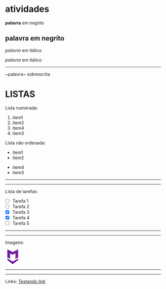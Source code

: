 # atividades


**palavra** em negrito

__palavra__ em negrito
---
*palavra* em itálico

_palavra_ em itálico
***
~palavra~ sobrescrita

# LISTAS

Lista numerada:
1. item1
  1. item2
1. item4
3. item3

Lista não ordenada:
* item1
* item2
- item4
- item3

---
---

Lista de tarefas:

- [ ] Tarefa 1
- [ ] Tarefa 2
- [x] Tarefa 3
- [x] Tarefa 4
- [ ] Tarefa 5

---
---
Imagens:

![texto alternativo](https://github.com/adam-p/markdown-here/raw/master/src/common/images/icon48.png "Logo Title Text 1")

---
---
Links:
[Testando link](https://www.google.com)

